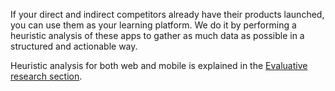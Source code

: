 If your direct and indirect competitors already have their products launched, you can use them as your learning platform. We do it by performing a heuristic analysis of these apps to gather as much data as possible in a structured and actionable way.

Heuristic analysis for both web and mobile is explained in the [Evaluative research section](https://infinum.com/handbook/design/research/evaluative-research/heuristic-web-analysis).
